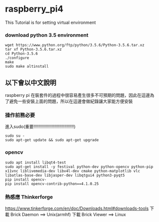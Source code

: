 # raspberry_pi4
This Tutorial is for setting virtual environment




### download python 3.5 environment
    wget https://www.python.org/ftp/python/3.5.6/Python-3.5.6.tar.xz
    tar xf Python-3.5.6.tar.xz
    cd Python-3.5.6
    ./configure
    make
    sudo make altinstall


## 以下會以中文說明
raspberry pi 在裝套件的過程中很容易產生很多不可預期的問題，因此在這邊為了避免一些安裝上面的問題，所以在這邊會做紀錄讓大家能方便安裝

### 操作前務必要
進入sudo(重要!!!!!!!!!!!!!!!!!!!!!!!!!!!!!!!!!) 

    sudo su -  
    sudo apt-get update && sudo apt-get upgrade
### opencv 
    sudo apt install libqt4-test
    sudo apt-get install -y festival python-dev python-opencv python-pip x11vnc liblivemedia-dev libv4l-dev cmake python-matplotlib vlc libatlas-base-dev libjasper-dev libqtgui4 python3-pyqt5
    pip install opencv-
    pip install opencv-contrib-python==4.1.0.25

### 熱感應 Thinkerforge
https://www.tinkerforge.com/en/doc/Downloads.html#downloads-tools
下載 Brick Daemon  ==> Unix(armhf)
下載 Brick Viewer  ==> Linux
